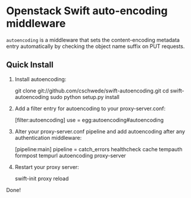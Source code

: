 Openstack Swift auto-encoding middleware
====================================================

``autoencoding`` is a middleware that sets the content-encoding metadata entry
automatically by checking the object name suffix on PUT requests.

Quick Install
-------------

1) Install autoencoding:

    git clone git://github.com/cschwede/swift-autoencoding.git
    cd swift-autoencoding
    sudo python setup.py install

2) Add a filter entry for autoencoding to your proxy-server.conf:

    [filter:autoencoding]
    use = egg:autoencoding#autoencoding

3) Alter your proxy-server.conf pipeline and add autoencoding after any
   authentication middleware:

    [pipeline:main]
    pipeline = catch_errors healthcheck cache tempauth formpost tempurl autoencoding proxy-server

4) Restart your proxy server:

    swift-init proxy reload

Done!
